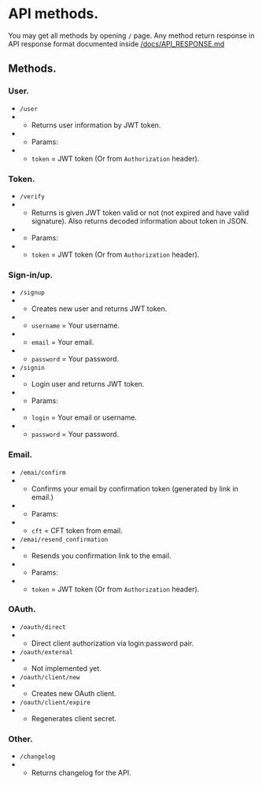 # API methods.
You may get all methods by opening `/` page. Any method return response in API response format documented inside [/docs/API_RESPONSE.md](/docs/API_RESPONSE.md)

## Methods.
### User.
- `/user`
- - Returns user information by JWT token.
- - Params:
- - `token` = JWT token (Or from `Authorization` header).
### Token.
- `/verify`
- - Returns is given JWT token valid or not (not expired and have valid signature). Also returns decoded information about token in JSON.
- - Params:
- - `token` = JWT token (Or from `Authorization` header).
### Sign-in/up.
- `/signup`
- - Creates new user and returns JWT token.
- - `username` = Your username.
- - `email` = Your email.
- - `password` = Your password.
- `/signin`
- - Login user and returns JWT token.
- - Params:
- - `login` = Your email or username.
- - `password` = Your password.
### Email.
- `/emai/confirm`
- - Confirms your email by confirmation token (generated by link in email.)
- - Params:
- - `cft` = CFT token from email.
- `/emai/resend_confirmation`
- - Resends you confirmation link to the email.
- - Params:
- - `token` = JWT token (Or from `Authorization` header).
### OAuth.
- `/oauth/direct`
- - Direct client authorization via login:password pair.
- `/oauth/external`
- - Not implemented yet.
- `/oauth/client/new`
- - Creates new OAuth client.
- `/oauth/client/expire`
- - Regenerates client secret.

### Other.
- `/changelog`
- - Returns changelog for the API.
